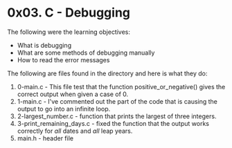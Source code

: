 # 0x03. C - Debugging
The following were the learning objectives:
-   What is debugging
-   What are some methods of debugging manually
-   How to read the error messages

The following are files found in the directory and  here is what they do:
1. 0-main.c - This file test that the function positive_or_negative() gives the correct output when given a case of 0.
2. 1-main.c - I've commented out the part of the code that is causing the output to go into an infinite loop.
3. 2-largest_number.c - function that prints the largest of three integers.
4. 3-print_remaining_days.c - fixed the function that the output works correctly for _all_ dates and _all_ leap years.
5. main.h - header file
